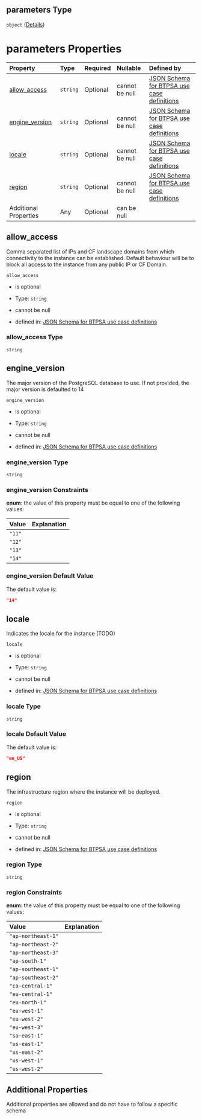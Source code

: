 ## parameters Type

`object` ([Details](btpsa-usecase-properties-services-items-allof-1-then-allof-85-then-allof-0-then-properties-parameters.md))

# parameters Properties

| Property                           | Type     | Required | Nullable       | Defined by                                                                                                                                                                                                                                                                                                                                                 |
| :--------------------------------- | :------- | :------- | :------------- | :--------------------------------------------------------------------------------------------------------------------------------------------------------------------------------------------------------------------------------------------------------------------------------------------------------------------------------------------------------- |
| [allow\_access](#allow_access)     | `string` | Optional | cannot be null | [JSON Schema for BTPSA use case definitions](btpsa-usecase-properties-services-items-allof-1-then-allof-85-then-allof-0-then-properties-parameters-properties-allow_access.md "http://example.com/schemas/postgres-free-create.json#/properties/services/items/allOf/1/then/allOf/85/then/allOf/0/then/properties/parameters/properties/allow_access")     |
| [engine\_version](#engine_version) | `string` | Optional | cannot be null | [JSON Schema for BTPSA use case definitions](btpsa-usecase-properties-services-items-allof-1-then-allof-85-then-allof-0-then-properties-parameters-properties-engine_version.md "http://example.com/schemas/postgres-free-create.json#/properties/services/items/allOf/1/then/allOf/85/then/allOf/0/then/properties/parameters/properties/engine_version") |
| [locale](#locale)                  | `string` | Optional | cannot be null | [JSON Schema for BTPSA use case definitions](btpsa-usecase-properties-services-items-allof-1-then-allof-85-then-allof-0-then-properties-parameters-properties-locale.md "http://example.com/schemas/postgres-free-create.json#/properties/services/items/allOf/1/then/allOf/85/then/allOf/0/then/properties/parameters/properties/locale")                 |
| [region](#region)                  | `string` | Optional | cannot be null | [JSON Schema for BTPSA use case definitions](btpsa-usecase-properties-services-items-allof-1-then-allof-85-then-allof-0-then-properties-parameters-properties-region.md "http://example.com/schemas/postgres-free-create.json#/properties/services/items/allOf/1/then/allOf/85/then/allOf/0/then/properties/parameters/properties/region")                 |
| Additional Properties              | Any      | Optional | can be null    |                                                                                                                                                                                                                                                                                                                                                            |

## allow\_access

Comma separated list of IPs and CF landscape domains from which connectivity to the instance can be established. Default behaviour will be to block all access to the instance from any public IP or CF Domain.

`allow_access`

*   is optional

*   Type: `string`

*   cannot be null

*   defined in: [JSON Schema for BTPSA use case definitions](btpsa-usecase-properties-services-items-allof-1-then-allof-85-then-allof-0-then-properties-parameters-properties-allow_access.md "http://example.com/schemas/postgres-free-create.json#/properties/services/items/allOf/1/then/allOf/85/then/allOf/0/then/properties/parameters/properties/allow_access")

### allow\_access Type

`string`

## engine\_version

The major version of the PostgreSQL database to use. If not provided, the major version is defaulted to 14

`engine_version`

*   is optional

*   Type: `string`

*   cannot be null

*   defined in: [JSON Schema for BTPSA use case definitions](btpsa-usecase-properties-services-items-allof-1-then-allof-85-then-allof-0-then-properties-parameters-properties-engine_version.md "http://example.com/schemas/postgres-free-create.json#/properties/services/items/allOf/1/then/allOf/85/then/allOf/0/then/properties/parameters/properties/engine_version")

### engine\_version Type

`string`

### engine\_version Constraints

**enum**: the value of this property must be equal to one of the following values:

| Value  | Explanation |
| :----- | :---------- |
| `"11"` |             |
| `"12"` |             |
| `"13"` |             |
| `"14"` |             |

### engine\_version Default Value

The default value is:

```json
"14"
```

## locale

Indicates the locale for the instance (TODO)

`locale`

*   is optional

*   Type: `string`

*   cannot be null

*   defined in: [JSON Schema for BTPSA use case definitions](btpsa-usecase-properties-services-items-allof-1-then-allof-85-then-allof-0-then-properties-parameters-properties-locale.md "http://example.com/schemas/postgres-free-create.json#/properties/services/items/allOf/1/then/allOf/85/then/allOf/0/then/properties/parameters/properties/locale")

### locale Type

`string`

### locale Default Value

The default value is:

```json
"en_US"
```

## region

The infrastructure region where the instance will be deployed.

`region`

*   is optional

*   Type: `string`

*   cannot be null

*   defined in: [JSON Schema for BTPSA use case definitions](btpsa-usecase-properties-services-items-allof-1-then-allof-85-then-allof-0-then-properties-parameters-properties-region.md "http://example.com/schemas/postgres-free-create.json#/properties/services/items/allOf/1/then/allOf/85/then/allOf/0/then/properties/parameters/properties/region")

### region Type

`string`

### region Constraints

**enum**: the value of this property must be equal to one of the following values:

| Value              | Explanation |
| :----------------- | :---------- |
| `"ap-northeast-1"` |             |
| `"ap-northeast-2"` |             |
| `"ap-northeast-3"` |             |
| `"ap-south-1"`     |             |
| `"ap-southeast-1"` |             |
| `"ap-southeast-2"` |             |
| `"ca-central-1"`   |             |
| `"eu-central-1"`   |             |
| `"eu-north-1"`     |             |
| `"eu-west-1"`      |             |
| `"eu-west-2"`      |             |
| `"eu-west-3"`      |             |
| `"sa-east-1"`      |             |
| `"us-east-1"`      |             |
| `"us-east-2"`      |             |
| `"us-west-1"`      |             |
| `"us-west-2"`      |             |

## Additional Properties

Additional properties are allowed and do not have to follow a specific schema
